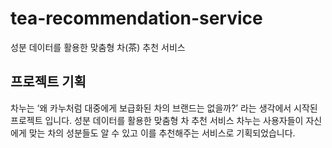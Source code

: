 # tea-recommendation-service
성분 데이터를 활용한 맞춤형 차(茶) 추천 서비스

## 프로젝트 기획
차누는 ‘왜 카누처럼 대중에게 보급화된 차의 브랜드는 없을까?’ 라는 생각에서 시작된 프로젝트 입니다. 성분 데이터를 활용한 맞춤형 차 추천 서비스 차누는 사용자들이 자신에게 맞는 차의 성분들도 알 수 있고 이를 추천해주는 서비스로 기획되었습니다.
